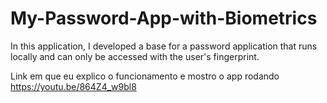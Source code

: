 # My-Password-App-with-Biometrics
In this application, I developed a base for a password application that runs locally and can only be accessed with the user's fingerprint.

Link em que eu explico o funcionamento e mostro o app rodando
https://youtu.be/864Z4_w9bl8
